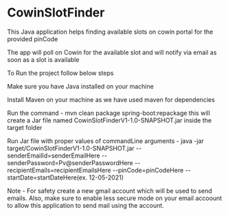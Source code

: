# CowinSlotFinder

This Java application helps finding available slots on cowin portal for the provided pinCode

The app will poll on Cowin for the available slot and will notify via email as soon as a slot is available


To Run the project follow below steps 

Make sure you have Java installed on your machine

Install Maven on your machine as we have used maven for dependencies

Run the command - mvn clean package spring-boot:repackage this will create a Jar file named CowinSlotFinderV1-1.0-SNAPSHOT.jar inside the target folder

Run Jar file with proper values of commandLine arguments - java -jar target/CowinSlotFinderV1-1.0-SNAPSHOT.jar --senderEmailId=senderEmailHere --senderPassword=Pv@senderPasswordHere --recipientEmails=recipientEmailsHere --pinCode=pinCodeHere --startDate=startDateHere(ex. 12-05-2021)

Note - For safety create a new gmail account which will be used to send emails. Also, make sure to enable less secure mode on your email accoount to allow this application to send mail using the account.
